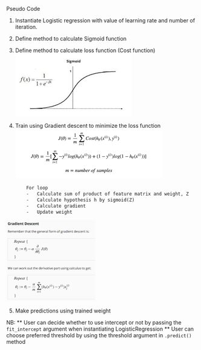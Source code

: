 Pseudo Code
1.	Instantiate Logistic regression with value of learning rate and number of iteration.

2.	Define method to calculate  Sigmoid function

3.	Define method to calculate loss function (Cost function)
![](images/sigmoid.jpg)

4.	Train using Gradient descent  to minimize the loss function
![](images/loss_function.png)

            For loop
            -	Calculate sum of product of feature matrix and weight, Z
            -	Calculate hypothesis h by sigmoid(Z)
            -	Calculate gradient
            -	Update weight
![](images/gradient_descent.png)

    

5.	Make predictions using trained weight

NB: 
** User can decide whether to use intercept or not by passing the `fit_intercept` argument when instantiating LogisticRegression
** User can choose preferred threshold by using the threshold argument in `.predict()` method
